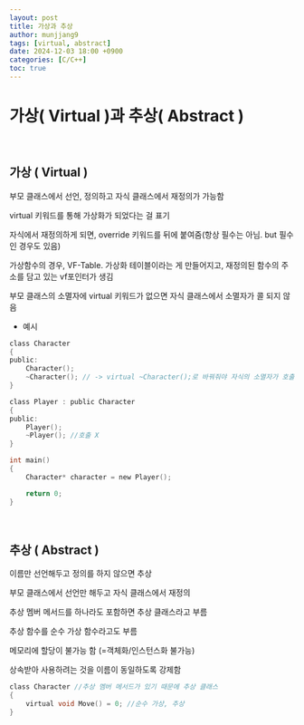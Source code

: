 ```yaml
---
layout: post
title: 가상과 추상
author: munjjang9
tags: [virtual, abstract]
date: 2024-12-03 18:00 +0900
categories: [C/C++]
toc: true
---
```

# 가상( Virtual )과 추상( Abstract )

<br>

## 가상 ( Virtual )
부모 클래스에서 선언, 정의하고 자식 클래스에서 재정의가 가능함

virtual 키워드를 통해 가상화가 되었다는 걸 표기

자식에서 재정의하게 되면, override 키워드를 뒤에 붙여줌(항상 필수는 아님. but 필수인 경우도 있음)

가상함수의 경우, VF-Table. 가상화 테이블이라는 게 만들어지고, 재정의된 함수의 주소를 담고 있는 vf포인터가 생김

부모 클래스의 소멸자에 virtual 키워드가 없으면 자식 클래스에서 소멸자가 콜 되지 않음

- 예시

```c
class Character
{
public:
    Character();
    ~Character(); // -> virtual ~Character();로 바꿔줘야 자식의 소멸자가 호출됨
}

class Player : public Character
{
public:
    Player();
    ~Player(); //호출 X
}

int main()
{
    Character* character = new Player();

    return 0;
}
```

<br>

## 추상 ( Abstract )
이름만 선언해두고 정의를 하지 않으면 추상

부모 클래스에서 선언만 해두고 자식 클래스에서 재정의

추상 멤버 메서드를 하나라도 포함하면 추상 클래스라고 부름

추상 함수를 순수 가상 함수라고도 부름

메모리에 할당이 불가능 함 (=객체화/인스턴스화 불가능)

상속받아 사용하려는 것을 이름이 동일하도록 강제함

```c
class Character //추상 멤버 메서드가 있기 때문에 추상 클래스
{
    virtual void Move() = 0; //순수 가상, 추상
}
```